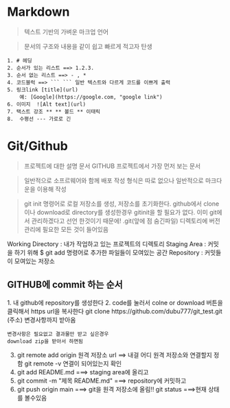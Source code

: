# Markdown
   
> 텍스트 기반의 가벼운 마크업 언어

> 문서의 구조와 내용을 같이 쉽고 빠르게 적고자 탄생
    
    1. # 헤딩 
    2. 순서가 있는 리스트 ==> 1.2.3. 
    3. 순서 없는 리스트 ==> - , * 
    4. 코드블럭 ==> ``` ``` 일반 텍스트와 다르게 코드를 이쁘게 출력
    5. 링크link [title](url)   
        예: [Google](https://google.com, "google link")
    6. 이미지  ![Alt text](url)
    7. 택스트 강조 ** ** 볼드 ** 이태릭
    8.  수평선 --- 가로로 긴

# Git/Github

> 프로젝트에 대한 설명 문서
> GITHUB 프로젝트에서 가장 먼저 보는 문서

> 일반적으로 소프르웨어와 함께 배포 
> 작성 형식은 따로 없으나 일반적으로 마크다운을 이용해 작성



> git init 명령어로 로컬 저장소를 생성, 저장소를 초기화한다.
> github에서 clone이나 download로 directory를 생성한경우 gitinit을 할 필요가 없다. 이미 git에서 관리하겠다고 선언 한것이기 때문에!
> .git(앞에 점 숨긴파일) 디렉토리에 버전관리에 필요한 모든 것이 들어있음


Working Directory : 내가 작업하고 있는 프로젝트의 디렉토리
Staging Area : 커밋을 하기 위해 $ git add 명령어로 추가한 파일들이 모여있는 공간
Repository : 커밋들이 모여있는 저장소



<h2>GITHUB에 commit 하는 순서</h2>
1. 내 github에 repository를 생성한다
2. code를 눌러서 colne or download 버튼을 클릭해서 https url을 복사한다
     git clone https://github.com/dubu777/git_test.git (주소)
    변경사항까지 받아옴
    
    변경사항은 필요없고 결과물만 받고 싶은경우
    download zip을 받아서 하면됨
    
3. git remote add origin 원격 저장소 url ==> 내걸 어디 원격 저장소와 연결할지 정함
    git remote -v 연결이 되어있는지 확인
4. git add README.md ===> staging area에 올리고
5. git commit -m "제목 README.md" ===> repository에 커밋하고
6. git push origin main ===> git을 원격 저장소에 올림!!
git status ===>현재 상태를 볼수있음
